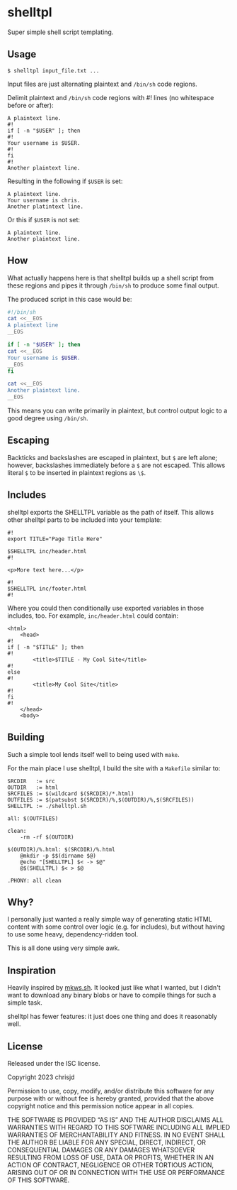 # shelltpl

Super simple shell script templating.

## Usage

```
$ shelltpl input_file.txt ...
```

Input files are just alternating plaintext and `/bin/sh` code regions.

Delimit plaintext and `/bin/sh` code regions with #! lines (no whitespace
before or after):

```
A plaintext line.
#!
if [ -n "$USER" ]; then
#!
Your username is $USER.
#!
fi
#!
Another plaintext line.
```

Resulting in the following if `$USER` is set:

```
A plaintext line.
Your username is chris.
Another platintext line.
```

Or this if `$USER` is not set:

```
A plaintext line.
Another plaintext line.
```

## How

What actually happens here is that shelltpl builds up a shell script from
these regions and pipes it through `/bin/sh` to produce some final output.

The produced script in this case would be:

```bash
#!/bin/sh
cat <<__EOS
A plaintext line
__EOS

if [ -n "$USER" ]; then
cat <<__EOS
Your username is $USER.
__EOS
fi

cat <<__EOS
Another plaintext line.
__EOS
```

This means you can write primarily in plaintext, but control output logic to
a good degree using `/bin/sh`.

## Escaping

Backticks and backslashes are escaped in plaintext, but `$` are left alone;
however, backslashes immediately before a `$` are not escaped.  This allows
literal `$` to be inserted in plaintext regions as `\$`.

## Includes

shelltpl exports the SHELLTPL variable as the path of itself.  This allows
other shelltpl parts to be included into your template:

```
#!
export TITLE="Page Title Here"

$SHELLTPL inc/header.html
#!

<p>More text here...</p>

#!
$SHELLTPL inc/footer.html
#!
```

Where you could then conditionally use exported variables in those includes,
too.  For example, `inc/header.html` could contain:

```
<html>
    <head>
#!
if [ -n "$TITLE" ]; then
#!
        <title>$TITLE - My Cool Site</title>
#!
else
#!
        <title>My Cool Site</title>
#!
fi
#!
    </head>
    <body>
```

## Building

Such a simple tool lends itself well to being used with `make`.

For the main place I use shelltpl, I build the site with a `Makefile` similar
to:

```make
SRCDIR   := src
OUTDIR   := html
SRCFILES := $(wildcard $(SRCDIR)/*.html)
OUTFILES := $(patsubst $(SRCDIR)/%,$(OUTDIR)/%,$(SRCFILES))
SHELLTPL := ./shelltpl.sh

all: $(OUTFILES)

clean:
	-rm -rf $(OUTDIR)

$(OUTDIR)/%.html: $(SRCDIR)/%.html
	@mkdir -p $$(dirname $@)
	@echo "[SHELLTPL] $< -> $@"
	@$(SHELLTPL) $< > $@

.PHONY: all clean
```

## Why?

I personally just wanted a really simple way of generating static HTML content
with some control over logic (e.g. for includes), but without having to use
some heavy, dependency-ridden tool.

This is all done using very simple awk.

## Inspiration

Heavily inspired by [mkws.sh](https://mkws.sh).  It looked just like what I
wanted, but I didn't want to download any binary blobs or have to compile
things for such a simple task.

shelltpl has fewer features: it just does one thing and does it reasonably
well.

## License

Released under the ISC license.

Copyright 2023 chrisjd

Permission to use, copy, modify, and/or distribute this software for any
purpose with or without fee is hereby granted, provided that the above
copyright notice and this permission notice appear in all copies.

THE SOFTWARE IS PROVIDED “AS IS” AND THE AUTHOR DISCLAIMS ALL WARRANTIES WITH
REGARD TO THIS SOFTWARE INCLUDING ALL IMPLIED WARRANTIES OF MERCHANTABILITY
AND FITNESS. IN NO EVENT SHALL THE AUTHOR BE LIABLE FOR ANY SPECIAL, DIRECT,
INDIRECT, OR CONSEQUENTIAL DAMAGES OR ANY DAMAGES WHATSOEVER RESULTING FROM
LOSS OF USE, DATA OR PROFITS, WHETHER IN AN ACTION OF CONTRACT, NEGLIGENCE OR
OTHER TORTIOUS ACTION, ARISING OUT OF OR IN CONNECTION WITH THE USE OR
PERFORMANCE OF THIS SOFTWARE.
